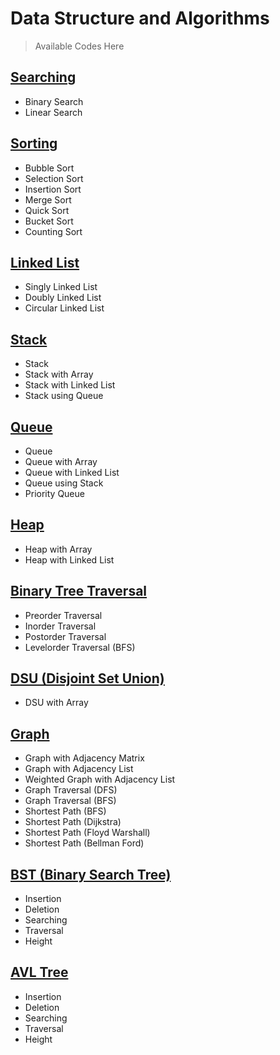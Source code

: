 # Data Structure and Algorithms
> Available Codes Here

## [Searching](1_search/)
- Binary Search
- Linear Search

## [Sorting](2_sort/)
- Bubble Sort
- Selection Sort
- Insertion Sort
- Merge Sort
- Quick Sort
- Bucket Sort
- Counting Sort

## [Linked List](3_linkedlist/)
- Singly Linked List
- Doubly Linked List
- Circular Linked List

## [Stack](4_stack/)
- Stack
- Stack with Array
- Stack with Linked List
- Stack using Queue

## [Queue](5_queue/)
- Queue
- Queue with Array
- Queue with Linked List
- Queue using Stack
- Priority Queue

## [Heap](6_heap/)
- Heap with Array
- Heap with Linked List

## [Binary Tree Traversal](7_binarytree/)
- Preorder Traversal
- Inorder Traversal
- Postorder Traversal
- Levelorder Traversal (BFS)

## [DSU (Disjoint Set Union)](8_dsu/)
- DSU with Array

## [Graph](9_graph/)
- Graph with Adjacency Matrix
- Graph with Adjacency List
- Weighted Graph with Adjacency List
- Graph Traversal (DFS)
- Graph Traversal (BFS)
- Shortest Path (BFS)
- Shortest Path (Dijkstra)
- Shortest Path (Floyd Warshall)
- Shortest Path (Bellman Ford)

## [BST (Binary Search Tree)](10_bst/)
- Insertion
- Deletion
- Searching
- Traversal
- Height

## [AVL Tree](11_avl/)
- Insertion
- Deletion
- Searching
- Traversal
- Height




